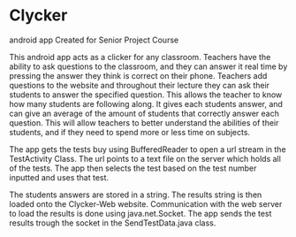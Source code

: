 # Clycker
android app Created for Senior Project Course

This android app acts as a clicker for any classroom.  Teachers have the ability to ask questions to the classroom, and they can answer it real time by pressing the answer they think is correct on their phone.  Teachers add questions to the website and throughout their lecture they can ask their students to answer the specified question.  This allows the teacher to know how many students are following along.  It gives each students answer, and can give an average of the amount of students that correctly answer each question.  This will allow teachers to better understand the abilities of their students, and if they need to spend more or less time on subjects.      

The app gets the tests buy using BufferedReader to open a url stream in the TestActivity Class.  The url points to a text file on the server which holds all of the tests.  The app then selects the test based on the test number inputted and uses that test.   

The students answers are stored in a string.  The results string is then loaded onto the Clycker-Web website.  Communication with the web server to load the results is done using java.net.Socket.  The app sends the test results trough the socket in the SendTestData.java class.  

